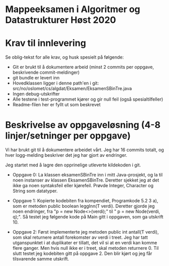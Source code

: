 # Mappeeksamen i Algoritmer og Datastrukturer Høst 2020

# Krav til innlevering

Se oblig-tekst for alle krav, og husk spesielt på følgende:

* Git er brukt til å dokumentere arbeid (minst 2 commits per oppgave, beskrivende commit-meldinger)	
* git bundle er levert inn
* Hovedklassen ligger i denne path'en i git: src/no/oslomet/cs/algdat/Eksamen/EksamenSBinTre.java
* Ingen debug-utskrifter
* Alle testene i test-programmet kjører og gir null feil (også spesialtilfeller)
* Readme-filen her er fyllt ut som beskrevet


# Beskrivelse av oppgaveløsning (4-8 linjer/setninger per oppgave)

Vi har brukt git til å dokumentere arbeidet vårt. Jeg har 16 commits totalt, 
og hver logg-melding beskriver det jeg har gjort av endringer.

Jeg startet med å lagre den opprinelige utleverte kildekoden i git.

* Oppgave 0: La klassen eksamenSBinTre inn i mitt Java-prosjekt, og la til noen 
instanser av klassen EksamenSBinTre. Deretter sjekket jeg at det ikke ga noen syntaksfeil 
eller kjørefeil. Prøvde Integer, Character og String som datatyper.

* Oppgave 1: Kopierte kodebiten fra kompendiet, Programkode 5.2 3 a), som er metoden public 
boolean leggInn(T verdi). Deretter gjorde jeg noen endringer, fra "p = new Node<>(verdi);" 
til " p = new Node<T>(verdi, q);". Så testet jeg følgende kode på Main gitt i oppgaven, som 
ga utskrift 10.

* Oppgave 2: Først implementerte jeg metoden public int antall(T verdi), som skal returnere 
antall forekomster av verdi i treet. Jeg har tatt utganspunktet i at duplikater er tillatt, 
det vil si at en verdi kan komme flere ganger. Men hvis null ikke er i treet, skal metoden 
returnere 0. Til slutt testet jeg kodebiten gitt på oppgave 2. Den blir kjørt og jeg får tilsvarende 
samme utskrift. 